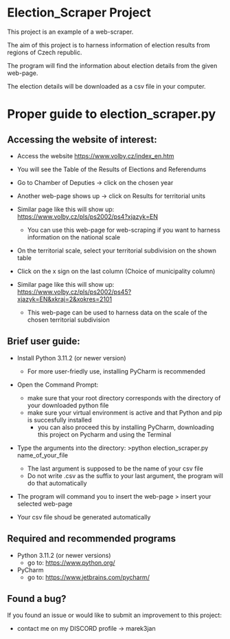 # Election_Scraper Project
This project is an example of a web-scraper. 

The aim of this project is to harness information of election results from regions of Czech republic.

The program  will find the information  about election details from the given web-page.

The election details will be downloaded as a csv file in your computer.

# Proper guide to election_scraper.py 

## Accessing the website of interest:
* Access the website https://www.volby.cz/index_en.htm

* You will see the Table of the Results of Elections and Referendums
* Go to Chamber of Deputies -> click on the chosen year
* Another web-page shows up -> click on  Results for territorial units
* Similar page like this will show up:  https://www.volby.cz/pls/ps2002/ps4?xjazyk=EN
  * You can use this web-page for web-scraping if you want to harness information on the national scale
* On the territorial scale, select your territorial subdivision on the shown table
* Click on the x sign on the last column  (Choice of municipality column)
* Similar page like this will show up: https://www.volby.cz/pls/ps2002/ps45?xjazyk=EN&xkraj=2&xokres=2101
  * This web-page can be used to harness data on the scale of the chosen territorial subdivision

## Brief user guide:

* Install Python 3.11.2 (or newer version)
  * For more user-friedly use, installing PyCharm is recommended

* Open the Command Prompt:
  * make sure that your root directory corresponds with the directory of your downloaded python file
  * make sure your virtual environment is active and that Python and pip is succesfully installed
    * you can also proceed this by installing PyCharm, downloading this project on Pycharm and using the Terminal
    
* Type the arguments into the directory: >python   election_scraper.py   name_of_your_file
  * The last argument is supposed to be the name of your csv file 
  * Do not write .csv as the suffix to your last argument, the program will do that automatically
* The program will command you to insert the web-page > insert your selected web-page
* Your csv file shoud be generated automatically



## Required and recommended programs
* Python 3.11.2 (or newer versions)
  * go to: https://www.python.org/
* PyCharm  
  * go to: https://www.jetbrains.com/pycharm/



## Found a bug?
If you found an issue or would like to submit an improvement to this project:

- contact me on my DISCORD profile ->  marek3jan
